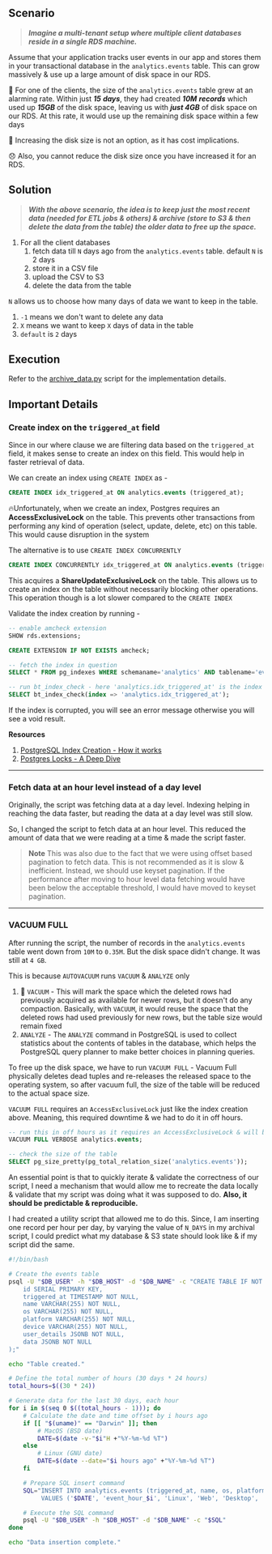 ## Scenario

> ***Imagine a multi-tenant setup where multiple client databases reside in a single RDS machine.***

Assume that your application tracks user events in our app and stores them in your transactional database in the `analytics.events` table. This can grow massively & use up a large amount of disk space in our RDS.

🤯 For one of the clients, the size of the `analytics.events` table grew at an alarming rate. Within just ***15*** ***days***, they had created ***10M*** ***records*** which used up ***15GB*** of the disk space, leaving us with ***just 4GB*** of disk space on our RDS. At this rate, it would use up the remaining disk space within a few days

💸 Increasing the disk size is not an option, as it has cost implications. 

😞 Also, you cannot reduce the disk size once you have increased it for an RDS.


## Solution
> ***With the above scenario, the idea is to keep just the most recent data (needed for ETL jobs & others) & archive (store to S3 & then delete the data from the table) the older data to free up the space.***

1. For all the client databases
   1. fetch data till `N` days ago from the `analytics.events` table. default `N` is 2 days
   2. store it in a CSV file
   3. upload the CSV to S3
   4. delete the data from the table

`N` allows us to choose how many days of data we want to keep in the table.
1. `-1` means we don't want to delete any data
2. `X` means we want to keep `X` days of data in the table
3. `default` is `2` days

## Execution
Refer to the [archive_data.py](./archive_data.py) script for the implementation details.


## Important Details
### Create index on the `triggered_at` field
Since in our where clause we are filtering data based on the `triggered_at` field, it makes sense to create an index on this field. This would help in faster retrieval of data.

We can create an index using `CREATE INDEX` as -

```sql
CREATE INDEX idx_triggered_at ON analytics.events (triggered_at);
```

🔥Unfortunately, when we create an index, Postgres requires an **AccessExclusiveLock** on the table. This prevents other transactions from performing any kind of operation (select, update, delete, etc) on this table. This would cause disruption in the system

The alternative is to use `CREATE INDEX CONCURRENTLY`

```sql
CREATE INDEX CONCURRENTLY idx_triggered_at ON analytics.events (triggered_at);
```

This acquires a **ShareUpdateExclusiveLock** on the table. This allows us to create an index on the table without necessarily blocking other operations. This operation though is a lot slower compared to the `CREATE INDEX` 

Validate the index creation by running -

```sql
-- enable amcheck extension
SHOW rds.extensions; 

CREATE EXTENSION IF NOT EXISTS amcheck;

-- fetch the index in question
SELECT * FROM pg_indexes WHERE schemaname='analytics' AND tablename='events';

-- run bt_index_check - here 'analytics.idx_triggered_at' is the index name
SELECT bt_index_check(index => 'analytics.idx_triggered_at');
```
If the index is corrupted, you will see an error message otherwise you will see a void result.


**Resources**

1. [PostgreSQL Index Creation - How it works](https://engineering.leanix.net/blog/postgres-index-creation/)
2. [Postgres Locks - A Deep Dive](https://medium.com/@hnasr/postgres-locks-a-deep-dive-9fc158a5641c)

---

### Fetch data at an hour level instead of a day level
Originally, the script was fetching data at a day level. Indexing helping in reaching the data faster, but reading the data at a day level was still slow.

So, I changed the script to fetch data at an hour level. This reduced the amount of data that we were reading at a time & made the script faster.

> **Note**
> This was also due to the fact that we were using offset based pagination to fetch data. This is not recommended as it is slow & inefficient. Instead, we should use keyset pagination. If the performance after moving to hour level data fetching would have been below the acceptable threshold, I would have moved to keyset pagination.

---

### VACUUM FULL

After running the script, the number of records in the `analytics.events` table went down from `10M` to `0.35M`. But the disk space didn't change. It was still at `4 GB`.

This is because `AUTOVACUUM` runs `VACUUM` & `ANALYZE` only

1. 🤔 `VACUUM` - This will mark the space which the deleted rows had previously acquired as available for newer rows, but it doesn't do any compaction. Basically, with `VACUUM`, it would reuse the space that the deleted rows had used previously for new rows, but the table size would remain fixed
2. `ANALYZE` - The `ANALYZE` command in PostgreSQL is used to collect statistics about the contents of tables in the database, which helps the PostgreSQL query planner to make better choices in planning queries.

To free up the disk space, we have to run `VACUUM FULL` - Vacuum Full physically deletes dead tuples and re-releases the released space to the operating system, so after vacuum full, the size of the table will be reduced to the actual space size.

`VACUUM FULL` requires an `AccessExclusiveLock` just like the index creation above. Meaning, this required downtime & we had to do it in off hours. 

```sql
-- run this in off hours as it requires an AccessExclusiveLock & will block all other operations
VACUUM FULL VERBOSE analytics.events;

-- check the size of the table
SELECT pg_size_pretty(pg_total_relation_size('analytics.events'));
```

An essential point is that to quickly iterate & validate the correctness of our script, I need a mechanism that would allow me to recreate the data locally & validate that my script was doing what it was supposed to do. **Also, it should be predictable & reproducible.**

I had created a utility script that allowed me to do this. Since, I am inserting one record per hour per day, by varying the value of `N_DAYS` in my archival script, I could predict what my database & S3 state should look like & if my script did the same.

```bash
#!/bin/bash

# Create the events table
psql -U "$DB_USER" -h "$DB_HOST" -d "$DB_NAME" -c "CREATE TABLE IF NOT EXISTS analytics.events (
    id SERIAL PRIMARY KEY,
    triggered_at TIMESTAMP NOT NULL,
    name VARCHAR(255) NOT NULL,
    os VARCHAR(255) NOT NULL,
    platform VARCHAR(255) NOT NULL,
    device VARCHAR(255) NOT NULL,
    user_details JSONB NOT NULL,
    data JSONB NOT NULL
);"

echo "Table created."

# Define the total number of hours (30 days * 24 hours)
total_hours=$((30 * 24))

# Generate data for the last 30 days, each hour
for i in $(seq 0 $((total_hours - 1))); do
    # Calculate the date and time offset by i hours ago
    if [[ "$(uname)" == "Darwin" ]]; then
        # MacOS (BSD date)
        DATE=$(date -v-"$i"H +"%Y-%m-%d %T")
    else
        # Linux (GNU date)
        DATE=$(date --date="$i hours ago" +"%Y-%m-%d %T")
    fi

    # Prepare SQL insert command
    SQL="INSERT INTO analytics.events (triggered_at, name, os, platform, device, user_details, data)
         VALUES ('$DATE', 'event_hour_$i', 'Linux', 'Web', 'Desktop', '{\"location\": \"unknown\"}', '{\"action\": \"click\", \"item\": \"hour_$i\"}');"

    # Execute the SQL command
    psql -U "$DB_USER" -h "$DB_HOST" -d "$DB_NAME" -c "$SQL"
done

echo "Data insertion complete."
```
